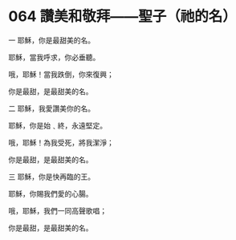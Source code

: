 # 064 讚美和敬拜——聖子（祂的名）

一 耶穌，你是最甜美的名。

耶穌，當我呼求，你必垂聽。

哦，耶穌！當我跌倒，你來復興；

你是最甜，是最甜美的名。

二 耶穌，我愛讚美你的名。

耶穌，你是始﹑終，永遠堅定。

哦，耶穌！為我受死，將我潔淨；

你是最甜，是最甜美的名。

三 耶穌，你是快再臨的王。

耶穌，你賜我們愛的心腸。

哦，耶穌，我們一同高聲歌唱；

你是最甜，是最甜美的名。

